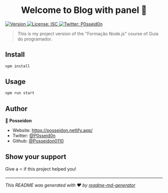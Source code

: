 <h1 align="center">Welcome to Blog with panel 👋</h1>
<p>
  <a href="https://www.npmjs.com/package/Blog-with-panel" target="_blank">
    <img alt="Version" src="https://img.shields.io/npm/v/Blog with panel.svg">
  </a>
  <a href="#" target="_blank">
    <img alt="License: ISC" src="https://img.shields.io/badge/License-ISC-yellow.svg" />
  </a>
  <a href="https://twitter.com/P0sseid0n" target="_blank">
    <img alt="Twitter: P0sseid0n" src="https://img.shields.io/twitter/follow/P0sseid0n.svg?style=social" />
  </a>
</p>

> This is my project version of the &#34;Formação Node.js&#34; course of Guia do programador.

## Install

```sh
npm install
```

## Usage

```sh
npm run start
```

## Author

👤 **Posseidon**

* Website: https://posseidon.netlify.app/
* Twitter: [@P0sseid0n](https://twitter.com/P0sseid0n)
* Github: [@Posseidon0110](https://github.com/Posseidon0110)

## Show your support

Give a ⭐️ if this project helped you!

***
_This README was generated with ❤️ by [readme-md-generator](https://github.com/kefranabg/readme-md-generator)_